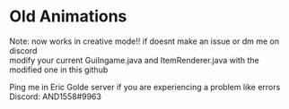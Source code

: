 # Old Animations
Note: now works in creative mode!! if doesnt make an issue or dm me on discord<br>
modify your current GuiIngame.java and ItemRenderer.java with the modified one in this github<br>

Ping me in Eric Golde server if you are experiencing a problem like errors<br>
Discord: AND1558#9963
